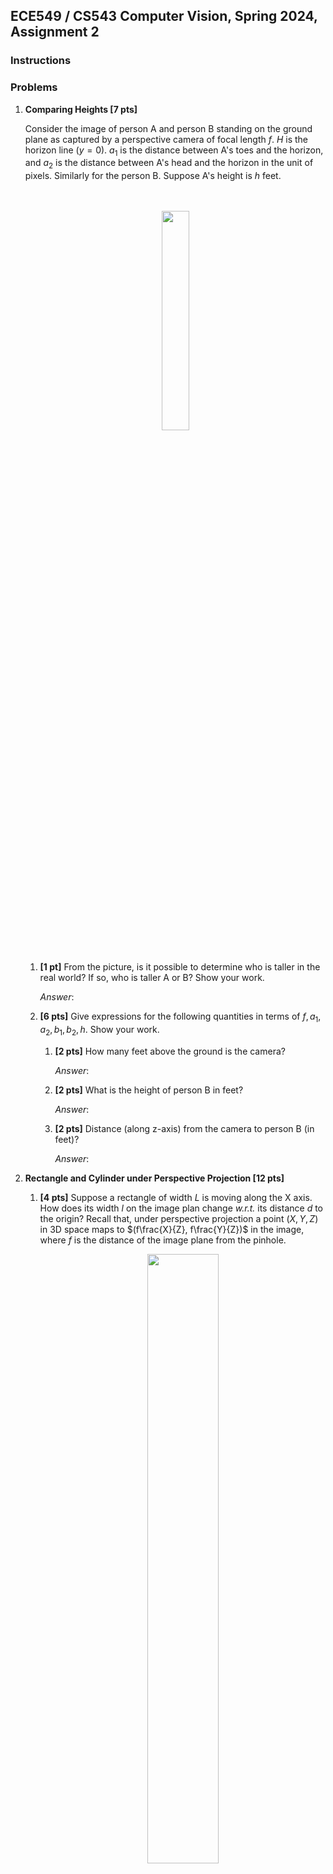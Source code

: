## ECE549 / CS543 Computer Vision, Spring 2024, Assignment 2

### Instructions
### Problems

1. **Comparing Heights [7 pts]**

   Consider the image of person A and person B standing on the ground plane as
   captured by a perspective camera of focal length $f$. $H$ is the horizon
   line ($y=0$). $a_1$ is the distance between A's toes and the horizon, and
   $a_2$ is the distance between A's head and the horizon in the unit of
   pixels. Similarly for the person B. Suppose A's height is $h$ feet.
   
   <div align="center">
   <br/>
   <br/>
   <img src="./assets/height.png" width="30%">
   <br/>
   <br/>
   </div>
      
   1. **[1 pt]** From the picture, is it possible to determine who is taller in the real world? If so, who is taller A or B? Show your work.
   
       *Answer*:
   
   2. **[6 pts]** Give expressions for the following quantities in terms of $f, a_1, a_2, b_1, b_2, h$. Show your work.
   
       1. **[2 pts]** How many feet above the ground is the camera?
   
          *Answer*:
   
       2. **[2 pts]** What is the height of person B in feet? 
       
          *Answer*:
       
       3. **[2 pts]** Distance (along z-axis) from the camera to person B (in feet)?
       
          *Answer*:
   
   
2. **Rectangle and Cylinder under Perspective Projection [12 pts]**
   
   1.  **[4 pts]** Suppose a rectangle of width $L$ is moving along the X axis.
   How does its width $l$ on the image plan change _w.r.t._ its distance $d$ to
   the origin? Recall that, under perspective projection a point $(X,Y,Z)$ in
   3D space maps to $(f\frac{X}{Z}, f\frac{Y}{Z})$ in the image, where $f$ is
   the distance of the image plane from the pinhole.
   
       <div align="center">
       <img src="./assets/rectangle.png" width="50%">
       </div>
   
       *Answer*:

   2. **[8 pts]** What if we replace the rectangle with a cylinder of radius
   $r$ on the X axis, how does its width $l$ on the image plane change _w.r.t._
   its distance $d$ to the origin? Show your work, and try to simplify the
   final result as much as possible. We won't take points off if your answer is
   correct and complete, but is only missing algebraic simplifications.
   
       <div align="center">
       <img src="./assets/cylinder.png" width="50%">
       </div>
       
       *Answer*:

3. **Phong Shading Model [20 pts]**. In this problem, we will take a closer
    look at different types of surfaces and their appearance under varying
    lighting and viewing conditions. We will work with the 
    ambient + lambertian + specular model for image formation (see Section 2.2,
    Equation 2.94 in [Szeliski](https://szeliski.org/Book/). In particular,
    we will work with the following equation for the intensity at a given pixel $x$, 
    ```math
    I(x) =  \text{Ambient Term} + \text{Diffuse Term} + \text{Specular Term} \\
    I(x) = k_a L_a + k_d \sum_i L_i [\hat{v}_i \cdot \hat{n}]^{+} + k_s \sum_i L_i ([\hat{v}_r \cdot \hat{s}_i]^{+})^{k_e}
    ```

    Here,
    - The ambient term, is simply the ambient reflection coefficient, $k_a$, times the ambient light, $L_a$.
    - The diffuse term, assumes that the surface is lambertian, that is, it reflects incoming light, $L_i$ multiplied by the diffuse reflection coefficient $k_d$, equally in all directions. However, we need to pay attention to the amount of light that is coming in.  It depends on the angle at which light is incident onto the surface. It is given by the dot product $\hat{v}_i \cdot \hat{n}$ between the surface normal at the point $\hat{n}$, and the direction from which light is incident $\hat{v}_i$. $[\cdot]^{+}$ denotes the $\max$ with $0$.
    - For the specular term, the light gets reflected preferentially in directions close to the actual direction of reflection. In particular, we will use a dependence of the form $([\hat{v}_r \cdot \hat{s}_i]^{+})^{k_e}$, where $\hat{s}_i$ is the direction of reflection, $\hat{v}_r$ is the viewing direction, and $k_e$ is the shininess coefficient.
    - Vectors $\hat{n}$, $\hat{v}_i$, $\hat{v}_r$ and $\hat{s}_i$ are illustrated below for reference 
        <div align="center">
        <img src="./assets/vector.png" width="50%">
        </div>
    - We are going to ignore shadows and inter-reflections: 
        - As long as the surface is facing the light source, we will assume that the surface will receive light from the light source.
        - A surface only receives light directly from the point / directional light sources, or the ambient light.
    - Lastly, we are also going to ignore the $1/r^2$ attenuation for point light sources.
    
    As part of this problem, we will simulate these three terms and use it to render a simple scene. We will provide the per-pixel scene depth, surface normal, and the different coefficients $k_a$, $k_d (=k_a)$ and $k_s$; as well as the strength and locations of the various lights in the scene. Your task is to compute the image based on this information using the Phong Shading model described above.
    
    1.  **Sphere Rendering [16 pts]** We have provided a scene with a sphere in front of a wall. You can access this scene using the `get_ball` function from the file  [generate_scene.py](./generate_scene.py). It returns the per-pixel depth, surface normal and $k_a$, $k_d$ and $k_s$ for the scene, as visualized below (you can assume a reasonable value for $k_e$ (say 50)):
        <div align="center">
        <img src="./assets/input.png" width="90%">
        </div>
    
        We have also provided some starter code in  [render_image.py](./render_image.py) that sets up the different test cases (positions of lights). Your task is to fill in the `render` function that implements the Phong shading model as described above. An example rendering that your code will produce is shown below.
            <div align="center">
            <img src="./assets/output.png" width="25%">
            </div>

    2.  **Bunny Rendering [4 pts]** Let's try rendering more interesting objects! We have provided another scene with a bunny in front of a wall. 
        <div align="center">
        <img src="./assets/input_bunny.png" width="90%">
        </div>

        You can access this scene using the `get_bunny` function from the file [generate_scene_bunny.py](./generate_scene_bunny.py). Use your implemented function from 3.1 and render some cool bunny images! Please attach them to your pdf submission.
    


